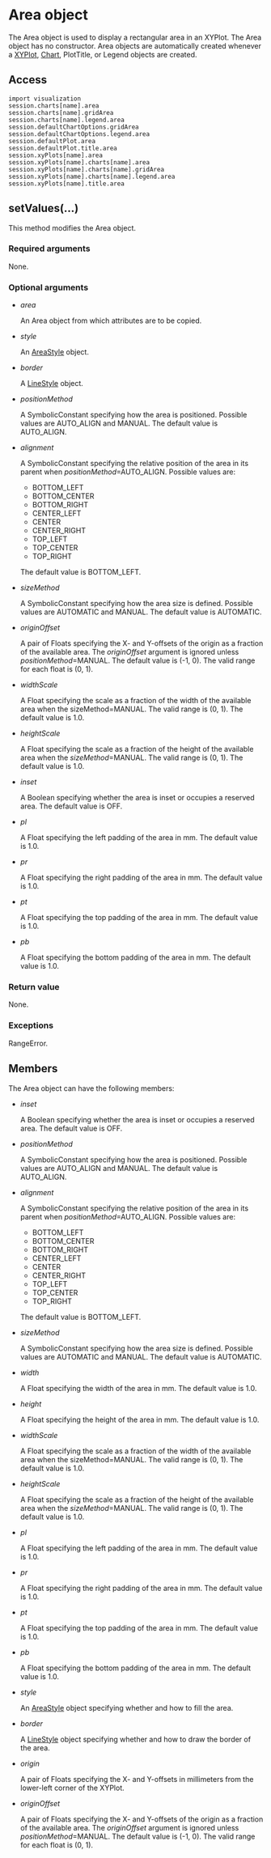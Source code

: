 # Area object

The Area object is used to display a rectangular area in an XYPlot. The Area object has no constructor. Area objects are automatically created whenever a [XYPlot](https://help.3ds.com/2022/english/DSSIMULIA_Established/SIMACAEKERRefMap/simaker-c-xyplotpyc.htm?ContextScope=all), [Chart](https://help.3ds.com/2022/english/DSSIMULIA_Established/SIMACAEKERRefMap/simaker-c-chartpyc.htm?ContextScope=all), PlotTitle, or Legend objects are created.

## Access

```
import visualization
session.charts[name].area
session.charts[name].gridArea
session.charts[name].legend.area
session.defaultChartOptions.gridArea
session.defaultChartOptions.legend.area
session.defaultPlot.area
session.defaultPlot.title.area
session.xyPlots[name].area
session.xyPlots[name].charts[name].area
session.xyPlots[name].charts[name].gridArea
session.xyPlots[name].charts[name].legend.area
session.xyPlots[name].title.area
```

## setValues(...)



This method modifies the Area object.



### Required arguments

None.

### Optional arguments

- *area*

  An Area object from which attributes are to be copied.

- *style*

  An [AreaStyle](https://help.3ds.com/2022/english/DSSIMULIA_Established/SIMACAEKERRefMap/simaker-c-areastylepyc.htm?ContextScope=all) object.

- *border*

  A [LineStyle](https://help.3ds.com/2022/english/DSSIMULIA_Established/SIMACAEKERRefMap/simaker-c-linestylepyc.htm?ContextScope=all) object.

- *positionMethod*

  A SymbolicConstant specifying how the area is positioned. Possible values are AUTO_ALIGN and MANUAL. The default value is AUTO_ALIGN.

- *alignment*

  A SymbolicConstant specifying the relative position of the area in its parent when *positionMethod*=AUTO_ALIGN. Possible values are:

  - BOTTOM_LEFT
  - BOTTOM_CENTER
  - BOTTOM_RIGHT
  - CENTER_LEFT
  - CENTER
  - CENTER_RIGHT
  - TOP_LEFT
  - TOP_CENTER
  - TOP_RIGHT

  The default value is BOTTOM_LEFT.

- *sizeMethod*

  A SymbolicConstant specifying how the area size is defined. Possible values are AUTOMATIC and MANUAL. The default value is AUTOMATIC.

- *originOffset*

  A pair of Floats specifying the X- and Y-offsets of the origin as a fraction of the available area. The *originOffset* argument is ignored unless *positionMethod*=MANUAL. The default value is (-1, 0). The valid range for each float is (0, 1).

- *widthScale*

  A Float specifying the scale as a fraction of the width of the available area when the sizeMethod=MANUAL. The valid range is (0, 1). The default value is 1.0.

- *heightScale*

  A Float specifying the scale as a fraction of the height of the available area when the *sizeMethod*=MANUAL. The valid range is (0, 1). The default value is 1.0.

- *inset*

  A Boolean specifying whether the area is inset or occupies a reserved area. The default value is OFF.

- *pl*

  A Float specifying the left padding of the area in mm. The default value is 1.0.

- *pr*

  A Float specifying the right padding of the area in mm. The default value is 1.0.

- *pt*

  A Float specifying the top padding of the area in mm. The default value is 1.0.

- *pb*

  A Float specifying the bottom padding of the area in mm. The default value is 1.0.

### Return value

None.

### Exceptions

RangeError.



## Members

The Area object can have the following members:

- *inset*

  A Boolean specifying whether the area is inset or occupies a reserved area. The default value is OFF.

- *positionMethod*

  A SymbolicConstant specifying how the area is positioned. Possible values are AUTO_ALIGN and MANUAL. The default value is AUTO_ALIGN.

- *alignment*

  A SymbolicConstant specifying the relative position of the area in its parent when *positionMethod*=AUTO_ALIGN. Possible values are:

  - BOTTOM_LEFT
  - BOTTOM_CENTER
  - BOTTOM_RIGHT
  - CENTER_LEFT
  - CENTER
  - CENTER_RIGHT
  - TOP_LEFT
  - TOP_CENTER
  - TOP_RIGHT

  The default value is BOTTOM_LEFT.

- *sizeMethod*

  A SymbolicConstant specifying how the area size is defined. Possible values are AUTOMATIC and MANUAL. The default value is AUTOMATIC.

- *width*

  A Float specifying the width of the area in mm. The default value is 1.0.

- *height*

  A Float specifying the height of the area in mm. The default value is 1.0.

- *widthScale*

  A Float specifying the scale as a fraction of the width of the available area when the sizeMethod=MANUAL. The valid range is (0, 1). The default value is 1.0.

- *heightScale*

  A Float specifying the scale as a fraction of the height of the available area when the *sizeMethod*=MANUAL. The valid range is (0, 1). The default value is 1.0.

- *pl*

  A Float specifying the left padding of the area in mm. The default value is 1.0.

- *pr*

  A Float specifying the right padding of the area in mm. The default value is 1.0.

- *pt*

  A Float specifying the top padding of the area in mm. The default value is 1.0.

- *pb*

  A Float specifying the bottom padding of the area in mm. The default value is 1.0.

- *style*

  An [AreaStyle](https://help.3ds.com/2022/english/DSSIMULIA_Established/SIMACAEKERRefMap/simaker-c-areastylepyc.htm?ContextScope=all) object specifying whether and how to fill the area.

- *border*

  A [LineStyle](https://help.3ds.com/2022/english/DSSIMULIA_Established/SIMACAEKERRefMap/simaker-c-linestylepyc.htm?ContextScope=all) object specifying whether and how to draw the border of the area.

- *origin*

  A pair of Floats specifying the X- and Y-offsets in millimeters from the lower-left corner of the XYPlot.

- *originOffset*

  A pair of Floats specifying the X- and Y-offsets of the origin as a fraction of the available area. The *originOffset* argument is ignored unless *positionMethod*=MANUAL. The default value is (-1, 0). The valid range for each float is (0, 1).